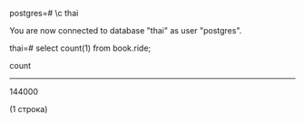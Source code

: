 postgres=# \c thai

You are now connected to database "thai" as user "postgres".

thai=# select count(1) from book.ride;

count

--------

144000

(1 строка)
